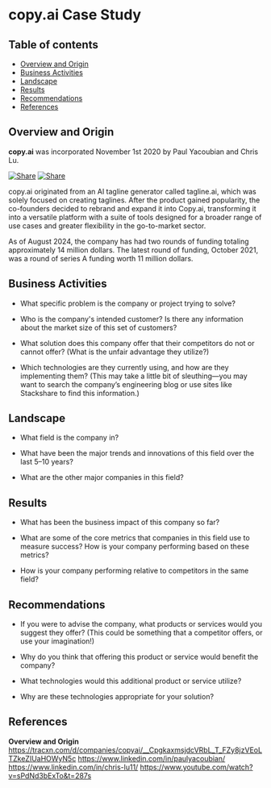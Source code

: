 # copy.ai Case Study

## Table of contents
- [Overview and Origin](#-overview-and-origin)
- [Business Activities](#-business-activities)
- [Landscape](#-landscape)
- [Results](#-results)
- [Recommendations](#-recommendations)
- [References](#-references)


## Overview and Origin

**copy.ai** was incorporated November 1st 2020 by Paul Yacoubian and Chris Lu.

[![Share](https://img.shields.io/badge/share-0A66C2?logo=linkedin&logoColor=white)](https://www.linkedin.com/in/paulyacoubian/) [![Share](https://img.shields.io/badge/share-0A66C2?logo=linkedin&logoColor=white)](https://www.linkedin.com/in/chris-lu11/)

copy.ai originated from an AI tagline generator called tagline.ai, which was solely focused on creating taglines. After the product gained popularity, the co-founders decided to rebrand and expand it into Copy.ai, transforming it into a versatile platform with a suite of tools designed for a broader range of use cases and greater flexibility in the go-to-market sector.

As of August 2024, the company has had two rounds of funding totaling approximately 14 million dollars. The latest round of funding, October 2021, was a round of series A funding worth 11 million dollars.

## Business Activities

* What specific problem is the company or project trying to solve?

* Who is the company's intended customer? Is there any information about the market size of this set of customers?

* What solution does this company offer that their competitors do not or cannot offer? (What is the unfair advantage they utilize?)

* Which technologies are they currently using, and how are they implementing them? (This may take a little bit of sleuthing&mdash;you may want to search the company’s engineering blog or use sites like Stackshare to find this information.)

## Landscape

* What field is the company in?

* What have been the major trends and innovations of this field over the last 5&ndash;10 years?

* What are the other major companies in this field?

## Results

* What has been the business impact of this company so far?

* What are some of the core metrics that companies in this field use to measure success? How is your company performing based on these metrics?

* How is your company performing relative to competitors in the same field?

## Recommendations

* If you were to advise the company, what products or services would you suggest they offer? (This could be something that a competitor offers, or use your imagination!)

* Why do you think that offering this product or service would benefit the company?

* What technologies would this additional product or service utilize?

* Why are these technologies appropriate for your solution?

## References
 **Overview and Origin**
 https://tracxn.com/d/companies/copyai/__CpgkaxmsjdcVRbL_T_FZy8jzVEoLTZkeZIUaHOWyN5c
 https://www.linkedin.com/in/paulyacoubian/
 https://www.linkedin.com/in/chris-lu11/
 https://www.youtube.com/watch?v=sPdNd3bExTo&t=287s
